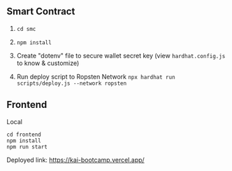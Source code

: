## Smart Contract

1. `cd smc`

2. `npm install`

3. Create "dotenv" file to secure wallet secret key (view `hardhat.config.js` to know & customize)

4. Run deploy script to Ropsten Network
   `npx hardhat run scripts/deploy.js --network ropsten`

## Frontend

Local

```
cd frontend
npm install
npm run start
```

Deployed link: https://kai-bootcamp.vercel.app/
